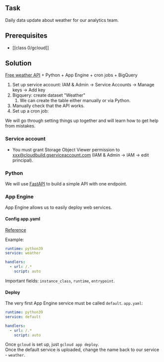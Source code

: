 ## Task

Daily data update about weather for our analytics team.

## Prerequisites

- [[class 0/gcloud]]

## Solution

[Free weather API](http://www.7timer.info/doc.php?lang=en#api) + Python + App Engine + cron jobs + BigQuery

1. Set up service account: IAM & Admin -> Service Accounts -> Manage keys -> Add key
2. Bigquery: create dataset "Weather" 
   1. We can create the table either manually or via Python.
3. Manually check that the API works.
4. Set up a cron job: 

We will go through setting things up together and will learn how to get help from mistakes.

### Service account

- You must grant Storage Object Viewer permission to xxx@cloudbuild.gserviceaccount.com (IAM & Admin -> IAM -> edit principal).

### Python

We will use [FastAPI](https://fastapi.tiangolo.com/) to build a simple API with one endpoint.

### App Engine

App Engine allows us to easily deploy web services.

#### Config app.yaml

[Reference](https://cloud.google.com/appengine/docs/standard/python3/config/appref)

Example:
```yaml
runtime: python39
service: weather

handlers:
  - url: /.*
    script: auto
```

Important fields: `instance_class`, `runtime`, `entrypoint`.

#### Deploy

The very first App Engine service must be called `default`. `app.yaml`:
```yaml
runtime: python39
service: default

handlers:
  - url: /.*
    script: auto
```

Once `gcloud` is set up, just `gcloud app deploy`.  
Once the default service is uploaded, change the name back to our service - `weather`.

